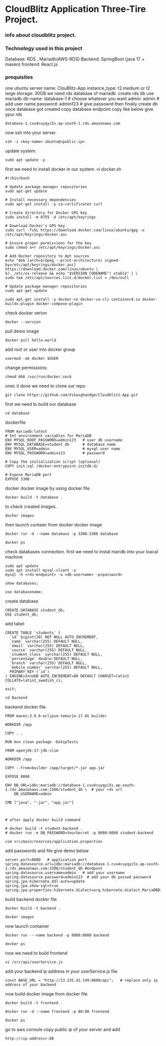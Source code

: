 # CloudBlitz Application Three-Tire Project.
### info about cloudblitz project.
### Technology used in this project 

Database: RDS , Mariadb(AWS-RDS)
Backend: SpringBoot (java 17 + maven)
frontend: React.js

### prequisites
one ubuntu server name: ClouBlitz-App
instance_type: t2.medium or t2 large
storage: 30GB
we need rds database of mariadb.
create rds db use mariadb
db-name: database-1  # choose whatever you want
admin: admin   # add user name 
password: admin123  # give passowrd
then finally create db once database got created copy database endpoint
copy like below give ypur rds 
```
database-1.cvu4cuyqyi5s.ap-south-1.rds.amazonaws.com
```


now ssh into your server.
```
ssh -i <key-name> ubuntu@<public-ip>
```
update system.
```
sudo apt update -y
```
first we need to install docker in our system.
vi docker.sh
```
#!/bin/bash

# Update package manager repositories
sudo apt-get update

# Install necessary dependencies
sudo apt-get install -y ca-certificates curl

# Create directory for Docker GPG key
sudo install -m 0755 -d /etc/apt/keyrings

# Download Docker's GPG key
sudo curl -fsSL https://download.docker.com/linux/ubuntu/gpg -o /etc/apt/keyrings/docker.asc

# Ensure proper permissions for the key
sudo chmod a+r /etc/apt/keyrings/docker.asc

# Add Docker repository to Apt sources
echo "deb [arch=$(dpkg --print-architecture) signed-by=/etc/apt/keyrings/docker.asc] https://download.docker.com/linux/ubuntu \
$(. /etc/os-release && echo "$VERSION_CODENAME") stable" | \
sudo tee /etc/apt/sources.list.d/docker.list > /dev/null

# Update package manager repositories
sudo apt-get update

sudo apt-get install -y docker-ce docker-ce-cli containerd.io docker-buildx-plugin docker-compose-plugin
```

check docker verion
```
docker --version
```
pull demo image
```
docker pull hello-world
```

add root or user into docker group 
```
usermod -aG docker $USER
```

change permissions:
```
chmod 666 /var/run/docker.sock
```
onec it done we need to clone our repo 
```
git clone https://github.com/Vikasghandge/Cloudblitz-App.git
```
first we need to build our database
```
cd database
```
dockerfile
```
FROM mariadb:latest
# Set environment variables for MariaDB
ENV MYSQL_ROOT_PASSWORD=admin123   # user db username
ENV MYSQL_DATABASE=student_db      # database name 
ENV MYSQL_USER=admin               # mysql user name 
ENV MYSQL_PASSWORD=admin123        # password

# Copy the initialization script (optional)
COPY init.sql /docker-entrypoint-initdb.d/

# Expose MariaDB port
EXPOSE 3306

```

docker docker image by using docker file.
```
docker build -t database .
```

to check created images.
```
docker images
```

then launch contaier from docker docker image
```
docker run -d --name database -p 3306:3306 database
```
```
docker ps
```
check databases connection.
first we need to instal maridb into your loacal machine
```
sudo apt update
sudo apt install mysql-client -y
mysql -h <rds-endpoint> -u <db-username> -p<password>

```
```
show databases;
```
```
use databasename;
```
create database
```
CREATE DATABASE student_db;
USE student_db;
```
add tabel
```
CREATE TABLE `students` (
  `id` bigint(20) NOT NULL AUTO_INCREMENT,
  `name` varchar(255) DEFAULT NULL,
  `email` varchar(255) DEFAULT NULL,
  `course` varchar(255) DEFAULT NULL,
  `student_class` varchar(255) DEFAULT NULL,
  `percentage` double DEFAULT NULL,
  `branch` varchar(255) DEFAULT NULL,
  `mobile_number` varchar(255) DEFAULT NULL,
  PRIMARY KEY (`id`)
) ENGINE=InnoDB AUTO_INCREMENT=80 DEFAULT CHARSET=latin1 COLLATE=latin1_swedish_ci;
```
```
exit;
```




```
cd Backend
```
backend docker file.
```
FROM maven:3.9.6-eclipse-temurin-17 AS builder

WORKDIR /app

COPY . .

RUN mvn clean package -DskipTests

FROM openjdk:17-jdk-slim

WORKDIR /app

COPY --from=builder /app/target/*.jar app.jar

EXPOSE 8080

ENV DB_URL=jdbc:mariadb://database-1.cvu4cuyqyi5s.ap-south-1.rds.amazonaws.com:3306/student_db \  # your rds url
    DB_USERNAME=admin

CMD ["java", "-jar", "app.jar"]



# after apply docker build command 

# docker build -t student-backend .
# docker run -e DB_PASSWORD=YourSecret -p 8080:8080 student-backend

```

```
vim src/main/resorces/application.properties
```

add passwords  and file give demo below 
```
server.port=8080   # application port
spring.datasource.url=jdbc:mariadb://database-1.cvu4cuyqyi5s.ap-south-1.rds.amazonaws.com:3306/student_db #endpont 
spring.datasource.username=admin   # add your username 
spring.datasource.password=admin123  # add your db passwd password 
spring.jpa.hibernate.ddl-auto=update
spring.jpa.show-sql=true
spring.jpa.properties.hibernate.dialect=org.hibernate.dialect.MariaDBDialect

```
build backend docker file 
```
docker build -t backend .
```

```
docker images
```

now launch container 
```
docker run ---name backend -p 8080:8080 backend
```
```
docker ps
```

now we need to build frontend 
```
vi /src/api/userService.js
```
add your backend ip address in your userService.js file
```
const BASE_URL = "http://13.235.42.149:8080/api";   # replace only ip address of your backend

```
now build docker image from docker file
```
docker build -t frontend .
```
```
docker run -d --name frontend -p 80:80 frontend
```
```
docker ps 
```

go to aws console copy public ip of your server and add
```
http://<ip-address>:80
```





 
















